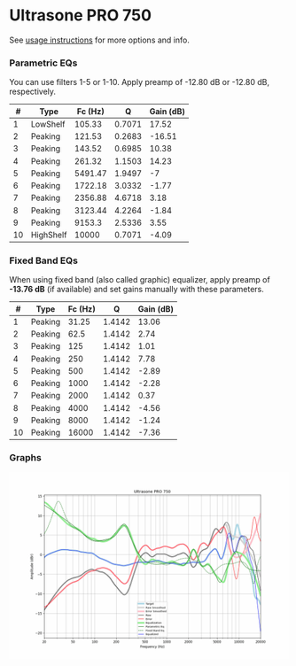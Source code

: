 # Ultrasone PRO 750
See [usage instructions](https://github.com/jaakkopasanen/AutoEq#usage) for more options and info.

### Parametric EQs
You can use filters 1-5 or 1-10. Apply preamp of -12.80 dB or -12.80 dB, respectively.

|   # | Type      |   Fc (Hz) |      Q |   Gain (dB) |
|-----|-----------|-----------|--------|-------------|
|   1 | LowShelf  |    105.33 | 0.7071 |       17.52 |
|   2 | Peaking   |    121.53 | 0.2683 |      -16.51 |
|   3 | Peaking   |    143.52 | 0.6985 |       10.38 |
|   4 | Peaking   |    261.32 | 1.1503 |       14.23 |
|   5 | Peaking   |   5491.47 | 1.9497 |       -7    |
|   6 | Peaking   |   1722.18 | 3.0332 |       -1.77 |
|   7 | Peaking   |   2356.88 | 4.6718 |        3.18 |
|   8 | Peaking   |   3123.44 | 4.2264 |       -1.84 |
|   9 | Peaking   |   9153.3  | 2.5336 |        3.55 |
|  10 | HighShelf |  10000    | 0.7071 |       -4.09 |

### Fixed Band EQs
When using fixed band (also called graphic) equalizer, apply preamp of **-13.76 dB** (if available) and set gains manually with these parameters.

|   # | Type    |   Fc (Hz) |      Q |   Gain (dB) |
|-----|---------|-----------|--------|-------------|
|   1 | Peaking |     31.25 | 1.4142 |       13.06 |
|   2 | Peaking |     62.5  | 1.4142 |        2.74 |
|   3 | Peaking |    125    | 1.4142 |        1.01 |
|   4 | Peaking |    250    | 1.4142 |        7.78 |
|   5 | Peaking |    500    | 1.4142 |       -2.89 |
|   6 | Peaking |   1000    | 1.4142 |       -2.28 |
|   7 | Peaking |   2000    | 1.4142 |        0.37 |
|   8 | Peaking |   4000    | 1.4142 |       -4.56 |
|   9 | Peaking |   8000    | 1.4142 |       -1.24 |
|  10 | Peaking |  16000    | 1.4142 |       -7.36 |

### Graphs
![](./Ultrasone%20PRO%20750.png)
